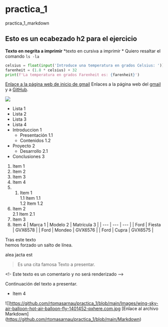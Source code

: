# practica_1
practica_1_markdown
## Esto es un ecabezado h2 para el ejercicio
**Texto en negrita a imprimir**
*texto en cursiva a imprimir *
Quiero resaltar el comando `ls -la`
```python
celsius = float(input('Introduce una temperatura en grados Celsius: '))
farenheit = (1.8 * celsius) + 32
print(f'La temperatura en grados Farenheit es: {farenheit}')
```
[Enlace a la página web de inicio de gmail](https://workspace.google.com/intl/es/gmail/)
Enlaces a la página web del [gmail][1] y a [GitHub][2].

[1]: https://workspace.google.com/intl/es/gmail/
[2]: https://github.com
![](https://pxhere.com/es/photo/1401452)
* Lista 1
* Lista 2
* Lista 3
* Lista 4
* Introduccion 1
  * Presentación 1.1
  * Contenidos 1.2
* Proyecto 2
  * Desarrollo 2.1
* Conclusiones 3
1. Item 1
2. Item 2
3. Item 3
4. Item 4
5. 1. Item 1  
  1.1 Item 1.1  
  1.2 Item 1.2  
2. Item 2  
  2.1 Item 2.1  
3. Item 3  
4. Item 4
| Marca 1 | Modelo 2 | Matrícula 3 |
| --- | --- | --- |
| Ford | Fiesta | GVX6578 |
| Ford | Mondeo | GVX6576 |
| Ford | Cupra | GVX6575 |

Tras este texto    
hemos forzado un salto de línea.

alea jacta est
> Es una cita famosa
Texto a presentar.

<!- Este texto es un comentario y no será renderizado -->

Continuación del texto a presentar.
* Item 4

![]https://github.com/rtomasarnau/practica_1/blob/main/Images/wing-sky-air-balloon-hot-air-balloon-fly-1401452-pxhere.com.jpg
[Enlace al archivo Markdown] (https://github.com/rtomasarnau/practica_1/blob/main/Markdown)

